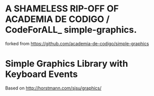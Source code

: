 # A SHAMELESS RIP-OFF OF ACADEMIA DE CODIGO / CodeForALL_ simple-graphics.
forked from https://github.com/academia-de-codigo/simple-graphics

# Simple Graphics Library with Keyboard Events
Based on http://horstmann.com/sjsu/graphics/